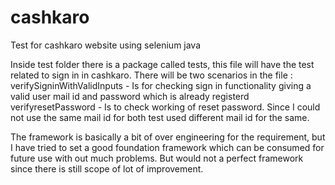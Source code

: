 # cashkaro
Test for cashkaro website using selenium java

Inside test folder there is a package called tests, this file will have the test related to sign in in cashkaro.
There will be two scenarios in the file :
  verifySigninWithValidInputs - Is for checking sign in functionality giving a valid user mail id and password which is already registerd
  verifyresetPassword - Is to check working of reset password. Since I could not use the same mail id for both test used different mail id for the same.
  
The framework is basically a bit of over engineering for the requirement, but I have tried to set a good foundation framework which can be consumed for future use with out much problems.
But would not a perfect framework since there is still scope of lot of improvement.
